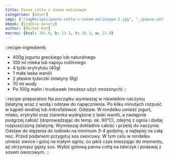 ```yaml
---
title: Panna cotta z sosem malinowym
categories: [deser]
imgs: ["/imgRecipes/panna-cotta-z-sosem-malinowym-2.jpg", "./panna-cotta-z-sosem-malinowym-1.jpg"]
ebook: [Szybkie desery]
author: [Michał Kot]
macros: {kcal: 301.0, b: 13.1, t: 16.3, w: 22.4}
---
```


::recipe-ingredients
- 400g jogurtu greckiego lub naturalnego
- 100 ml mleka lub napoju roślinnego
- 4 łyżki erytrytolu (40g)
- 1 mała laska wanilii
- 2 płaskie łyżeczki żelatyny (8g)
- 70 ml wody
- Po 100g malin i truskawek (możesz użyć mrożonych)
::

::recipe-preparation
Na początku wymieszaj w niewielkim naczyniu żelatynę wraz z wodą i odstaw do napęcznienia.
Po kilku minutach rozpuść w kąpieli wodnej lub mikrofalówce. Odstaw. W rondelku umieść jogurt, mleko, erytrytol oraz ziarenka wydrążone z laski wanilii, a następnie podgrzej całość (doprowadzając do temp. ok. 90°C), zdejmij z ognia i dodaj rozpuszczoną żelatynę.
Wymieszaj dokładnie całość i przelej do naczynia. Odstaw do stężenia do lodówki na minimum 3-4 godziny, a najlepiej na całą noc.
Przed podaniem przygotuj sos owocowy. W tym celu w rondelku umieść owoce i gotuj na małym ogniu, co jakiś czas mieszając do momentu, aż otrzymasz gęsty sos.
Wyłóż gotową panna cottę na talerzyk i podawaj z sosem owocowym.
::
